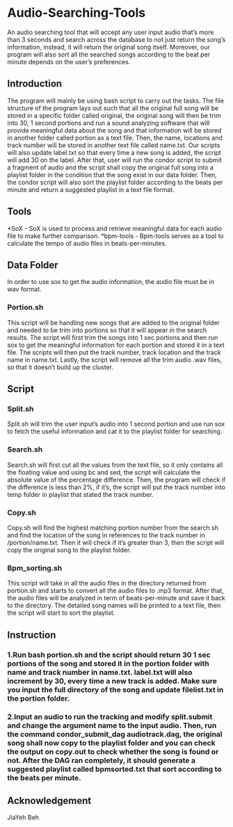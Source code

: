 # Audio-Searching-Tools
An audio searching tool that will accept any user input audio that’s more than 3 seconds and search across the database to not just return the song’s information, instead, it will return the original song itself. Moreover, our program will also sort all the searched songs according to the beat per minute depends on the user’s preferences. 

## Introduction
The program will mainly be using bash script to carry out the tasks. The file structure of the program lays out such that all the original full song will be stored in a specific folder called original, the original song will then be trim into 30, 1 second portions and run a sound analyzing software that will provide meaningful data about the song and that information will be stored in another folder called portion as a text file. Then, the name, locations and track number will be stored in another text file called name.txt. Our scripts will also update label.txt so that every time a new song is added, the script will add 30 on the label. 
	After that, user will run the condor script to submit a fragment of audio and the script shall copy the original full song into a playlist folder in the condition that the song exist in our data folder. Then, the condor script will also sort the playlist folder according to the beats per minute and return a suggested playlist in a text file format. 

## Tools
*SoX - SoX is used to process and retrieve meaningful data for each audio file to make further comparison.
*bpm-tools - Bpm-tools serves as a tool to calculate the tempo of audio files in beats-per-minutes. 

## Data Folder
In order to use sox to get the audio information, the audio file must be in wav format. 
### Portion.sh
This script will be handling new songs that are added to the original folder and needed to be trim into portions so that it will appear in the search results. The script will first trim the songs into 1 sec portions and then run sox to get the meaningful information for each portion and stored it in a text file. The scripts will then put the track number, track location and the track name in name.txt. Lastly, the script will remove all the trim audio .wav files, so that it doesn’t build up the cluster. 

## Script 
### Split.sh
Split.sh will trim the user input’s audio into 1 second portion and use run sox to fetch the useful information and cat it to the playlist folder for searching.

### Search.sh
Search.sh will first cut all the values from the text file, so it only contains all the floating value and using bc and sed, the script will calculate the absolute value of the percentage difference. Then, the program will check if the difference is less than 2%, if it’s, the script will put the track number into temp folder in playlist that stated the track number. 

### Copy.sh
Copy.sh will find the highest matching portion number from the search.sh and find the location of the song in references to the track number in /portion/name.txt. Then it will check if it’s greater than 3, then the script will copy the original song to the playlist folder. 

### Bpm_sorting.sh
This script will take in all the audio files in the directory returned from portion.sh and starts to convert all the audio files to .mp3 format. After that, the audio files will be analyzed in term of beats-per-minute and save it back to the directory. The detailed song names will be printed to a text file, then the script will start to sort the playlist. 

## Instruction
### 1.Run bash portion.sh <filename> and the script should return 30 1 sec portions of the song and stored it in the portion folder with name and track number in name.txt. label.txt will also increment by 30, every time a new track is added. Make sure you input the full directory of the song and update filelist.txt in the portion folder.

### 2.Input an audio to run the tracking and modify split.submit and change the argument name to the input audio. Then, run the command condor_submit_dag audiotrack.dag, the original song shall now copy to the playlist folder and you can check the output on copy.out to check whether the song is found or not. After the DAG ran completely, it should generate a suggested playlist called bpmsorted.txt that sort according to the beats per minute.

## Acknowledgement 
JiaYeh Beh 
